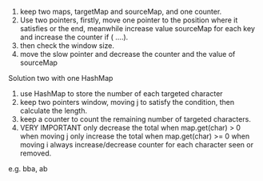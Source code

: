 1. keep two maps, targetMap and sourceMap, and one counter.
2. Use two pointers, firstly, move one pointer to the position where it satisfies or the end, meanwhile increase value sourceMap for each key and increase the counter if ( ....).
3. then check the window size.
4. move the slow pointer and decrease the counter and the value of sourceMap

Solution two with one HashMap
1. use HashMap to store the number of each targeted character
2. keep two pointers window, moving j to satisfy the condition, then calculate the length.
3. keep a counter to count the remaining number of targeted characters.
4. VERY IMPORTANT 
    only decrease the total when map.get(char) > 0 when moving j
    only increase the total when map.get(char) >= 0 when moving i
    always increase/decrease counter for each character seen or removed.

e.g. bba, ab 